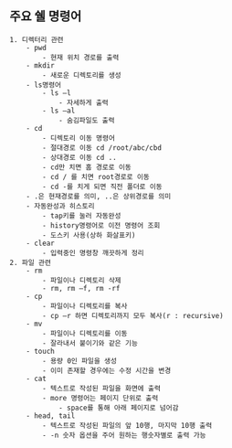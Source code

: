 ## 주요 쉘 명령어
    1. 디렉터리 관련
        - pwd
            - 현재 위치 경로를 출력
        - mkdir
            - 새로운 디렉토리를 생성
        - ls명령어
            - ls –l
                - 자세하게 출력
            - ls –al
                - 숨김파일도 출력
        - cd
            - 디렉토리 이동 명령어
            - 절대경로 이동 cd /root/abc/cbd
            - 상대경로 이동 cd ..
            - cd만 치면 홈 경로로 이동
            - cd / 를 치면 root경로로 이동
            - cd -를 치게 되면 직전 폴더로 이동
        - .은 현재경로를 의미, ..은 상위경로를 의미
        - 자동완성과 히스토리
            - tap키를 눌러 자동완성
            - history명령어로 이전 명령어 조회
            - 도스키 사용(상하 화살표키)
        - clear
            - 입력중인 명령창 깨끗하게 정리
    2. 파일 관련
        - rm
            - 파일이나 디렉토리 삭제
            - rm, rm –f, rm -rf
        - cp
            - 파일이나 디렉토리를 복사
            - cp –r 하면 디렉토리까지 모두 복사(r : recursive)
        - mv
            - 파일이나 디렉토리를 이동
            - 잘라내서 붙이기와 같은 기능
        - touch
            - 용량 0인 파일을 생성
            - 이미 존재할 경우에는 수정 시간을 변경
        - cat
            - 텍스트로 작성된 파일을 화면에 출력
            - more 명령어는 페이지 단위로 출력
                - space를 통해 아래 페이지로 넘어감
        - head, tail
            - 텍스트로 작성된 파일의 앞 10행, 마지막 10행 출력
            - -n 숫자 옵션을 주어 원하는 행숫자별로 출력 가능
